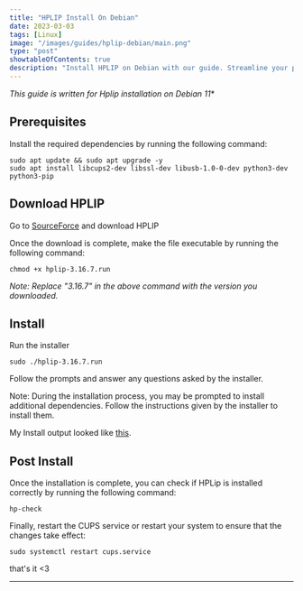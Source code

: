 ```yaml
---
title: "HPLIP Install On Debian"
date: 2023-03-03
tags: [Linux]
image: "/images/guides/hplip-debian/main.png"
type: "post"
showtableOfContents: true
description: "Install HPLIP on Debian with our guide. Streamline your printing experience with step-by-step instructions for setting up your HP printer on Linux."
---
```


*This guide is written for Hplip installation on Debian 11**

## Prerequisites
Install the required dependencies by running the following command:
```
sudo apt update && sudo apt upgrade -y 
sudo apt install libcups2-dev libssl-dev libusb-1.0-0-dev python3-dev python3-pip
```

## Download HPLIP
Go to [SourceForce](https://sourceforge.net/projects/hplip/) and download HPLIP

Once the download is complete, make the file executable by running the following command:
```
chmod +x hplip-3.16.7.run
```
*Note: Replace "3.16.7" in the above command with the version you downloaded.*

## Install 
Run the installer
```
sudo ./hplip-3.16.7.run
```

Follow the prompts and answer any questions asked by the installer.

Note: During the installation process, you may be prompted to install additional dependencies. Follow the instructions given by the installer to install them.

My Install output looked like [this](https://github.com/mansoorbarri/website/blob/main/images/guides/hplip-debian/hplip.txt?raw=true).

## Post Install
Once the installation is complete, you can check if HPLip is installed correctly by running the following command:
```
hp-check
```

Finally, restart the CUPS service or restart your system to ensure that the changes take effect:
```
sudo systemctl restart cups.service
```

that's it <3

----

  